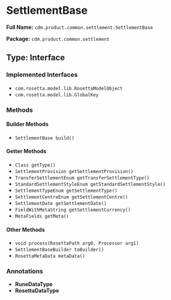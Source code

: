 # SettlementBase

**Full Name:** `cdm.product.common.settlement.SettlementBase`

**Package:** `cdm.product.common.settlement`

## Type: Interface

### Implemented Interfaces

- `com.rosetta.model.lib.RosettaModelObject`
- `com.rosetta.model.lib.GlobalKey`

### Methods

#### Builder Methods

- `SettlementBase build()`

#### Getter Methods

- `Class getType()`
- `SettlementProvision getSettlementProvision()`
- `TransferSettlementEnum getTransferSettlementType()`
- `StandardSettlementStyleEnum getStandardSettlementStyle()`
- `SettlementTypeEnum getSettlementType()`
- `SettlementCentreEnum getSettlementCentre()`
- `SettlementDate getSettlementDate()`
- `FieldWithMetaString getSettlementCurrency()`
- `MetaFields getMeta()`

#### Other Methods

- `void process(RosettaPath arg0, Processor arg1)`
- `SettlementBaseBuilder toBuilder()`
- `RosettaMetaData metaData()`

### Annotations

- **RuneDataType**
- **RosettaDataType**


